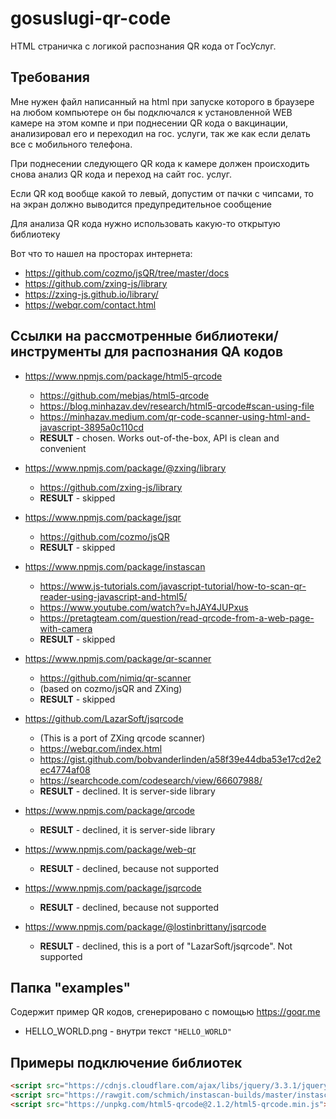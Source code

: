 # gosuslugi-qr-code

HTML страничка с логикой распознания QR кода от ГосУслуг.


## Требования

Мне нужен файл написанный на html при запуске которого в браузере на любом компьютере он бы подключался к установленной 
WEB камере на этом компе и при поднесении QR кода о вакцинации, анализировал его и переходил на гос. услуги, так же как 
если делать все с мобильного телефона. 

При поднесении следующего QR кода к камере должен происходить снова анализ QR кода и переход на сайт гос. услуг.

Если QR код вообще какой то левый, допустим от пачки с чипсами, то на экран должно выводится предупредительное сообщение

Для анализа QR кода нужно использовать какую-то открытую библиотеку

Вот что то нашел на просторах интернета:
* https://github.com/cozmo/jsQR/tree/master/docs
* https://github.com/zxing-js/library
* https://zxing-js.github.io/library/
* https://webqr.com/contact.html


## Ссылки на рассмотренные библиотеки/инструменты для распознания QA кодов

* https://www.npmjs.com/package/html5-qrcode
    * https://github.com/mebjas/html5-qrcode
    * https://blog.minhazav.dev/research/html5-qrcode#scan-using-file
    * https://minhazav.medium.com/qr-code-scanner-using-html-and-javascript-3895a0c110cd
    * **RESULT** - chosen. Works out-of-the-box, API is clean and convenient

* https://www.npmjs.com/package/@zxing/library
    * https://github.com/zxing-js/library
    * **RESULT** - skipped

* https://www.npmjs.com/package/jsqr
    * https://github.com/cozmo/jsQR
    * **RESULT** - skipped

* https://www.npmjs.com/package/instascan
    * https://www.js-tutorials.com/javascript-tutorial/how-to-scan-qr-reader-using-javascript-and-html5/
    * https://www.youtube.com/watch?v=hJAY4JUPxus
    * https://pretagteam.com/question/read-qrcode-from-a-web-page-with-camera
    * **RESULT** - skipped

* https://www.npmjs.com/package/qr-scanner
    * https://github.com/nimiq/qr-scanner
    * (based on cozmo/jsQR and ZXing)
    * **RESULT** - skipped

* https://github.com/LazarSoft/jsqrcode
    * (This is a port of ZXing qrcode scanner)
    * https://webqr.com/index.html
    * https://gist.github.com/bobvanderlinden/a58f39e44dba53e17cd2e2ec4774af08
    * https://searchcode.com/codesearch/view/66607988/
    * **RESULT** - declined. It is server-side library

* https://www.npmjs.com/package/qrcode
    * **RESULT** - declined, it is server-side library

* https://www.npmjs.com/package/web-qr
    * **RESULT** - declined, because not supported 

* https://www.npmjs.com/package/jsqrcode
    * **RESULT** - declined, because not supported 

* https://www.npmjs.com/package/@lostinbrittany/jsqrcode
    * **RESULT** - declined, this is a port of "LazarSoft/jsqrcode". Not supported


## Папка "examples"

Содержит пример QR кодов, сгенерировано с помощью https://goqr.me
* HELLO_WORLD.png  -  внутри текст `"HELLO_WORLD"`


## Примеры подключение библиотек

```html
<script src="https://cdnjs.cloudflare.com/ajax/libs/jquery/3.3.1/jquery.min.js"></script>
<script src="https://rawgit.com/schmich/instascan-builds/master/instascan.min.js"></script>
<script src="https://unpkg.com/html5-qrcode@2.1.2/html5-qrcode.min.js"></script>
```
